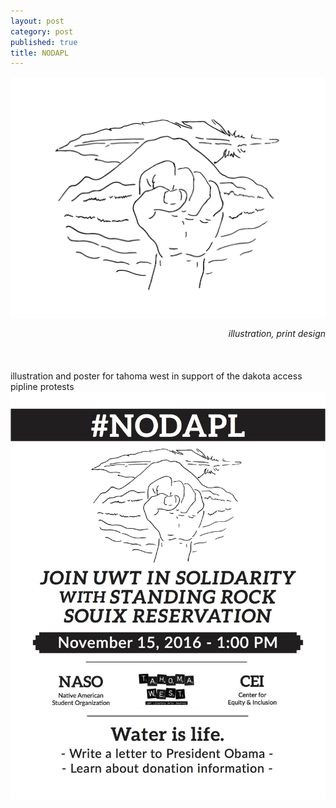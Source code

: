 ```yaml
---
layout: post
category: post
published: true
title: NODAPL
---
```

![NODAPL Drawing](/media/NODAPL-drawing.jpeg)
<!--more-->
<span class='date' style='float:right;'>*illustration, print design*</span>  \
  \
  \
  \
illustration and poster for tahoma west in support of the dakota access pipline protests 
  \
![NODAPL Poster](/media/nodapl-poster.jpeg)
